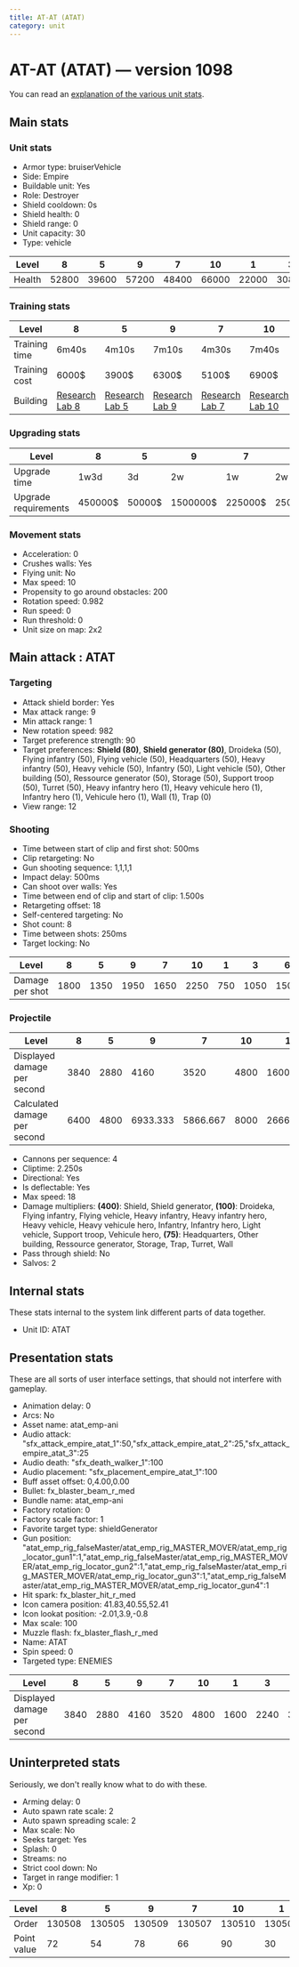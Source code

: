 ```yaml
---
title: AT-AT (ATAT)
category: unit
---
```


# AT-AT (ATAT) — version 1098

You can read an [explanation  of the various unit stats](unitexplained.md).

## Main stats

### Unit stats

  * Armor type: bruiserVehicle
  * Side: Empire
  * Buildable unit: Yes
  * Role: Destroyer
  * Shield cooldown: 0s
  * Shield health: 0
  * Shield range: 0
  * Unit capacity: 30
  * Type: vehicle

|Level |8    |5    |9    |7    |10   |1    |3    |6    |4    |2    |
|------|-----|-----|-----|-----|-----|-----|-----|-----|-----|-----|
|Health|52800|39600|57200|48400|66000|22000|30800|44000|35200|26400|


### Training stats

|Level        |8                                      |5                                      |9                                      |7                                      |10                                      |1                              |3                                      |6                                      |4                                      |2                                      |
|-------------|---------------------------------------|---------------------------------------|---------------------------------------|---------------------------------------|----------------------------------------|-------------------------------|---------------------------------------|---------------------------------------|---------------------------------------|---------------------------------------|
|Training time|6m40s                                  |4m10s                                  |7m10s                                  |4m30s                                  |7m40s                                   |3m30s                          |3m50s                                  |4m20s                                  |4m                                     |3m40s                                  |
|Training cost|6000$                                  |3900$                                  |6300$                                  |5100$                                  |6900$                                   |1500$                          |2700$                                  |4500$                                  |3300$                                  |2100$                                  |
|Building     |[Research Lab 8](empireOffenseLab.html)|[Research Lab 5](empireOffenseLab.html)|[Research Lab 9](empireOffenseLab.html)|[Research Lab 7](empireOffenseLab.html)|[Research Lab 10](empireOffenseLab.html)|[Factory 5](empireFactory.html)|[Research Lab 3](empireOffenseLab.html)|[Research Lab 6](empireOffenseLab.html)|[Research Lab 4](empireOffenseLab.html)|[Research Lab 2](empireOffenseLab.html)|


### Upgrading stats

|Level               |8      |5     |9       |7      |10      |1    |3     |6      |4     |2    |
|--------------------|-------|------|--------|-------|--------|-----|------|-------|------|-----|
|Upgrade time        |1w3d   |3d    |2w      |1w     |2w      |1h30m|8h    |5d     |1d    |3h   |
|Upgrade requirements|450000$|50000$|1500000$|225000$|2500000$|4300$|10000$|135000$|20000$|5000$|


### Movement stats

  * Acceleration: 0
  * Crushes walls: Yes
  * Flying unit: No
  * Max speed: 10
  * Propensity to go around obstacles: 200
  * Rotation speed: 0.982
  * Run speed: 0
  * Run threshold: 0
  * Unit size on map: 2x2

## Main attack : ATAT

### Targeting

  * Attack shield border: Yes
  * Max attack range: 9
  * Min attack range: 1
  * New rotation speed: 982
  * Target preference strength: 90
  * Target preferences: **Shield (80)**, **Shield generator (80)**, Droideka (50), Flying infantry (50), Flying vehicle (50), Headquarters (50), Heavy infantry (50), Heavy vehicle (50), Infantry (50), Light vehicle (50), Other building (50), Ressource generator (50), Storage (50), Support troop (50), Turret (50), Heavy infantry hero (1), Heavy vehicule hero (1), Infantry hero (1), Vehicule hero (1), Wall (1), Trap (0)
  * View range: 12

### Shooting

  * Time between start of clip and first shot: 500ms
  * Clip retargeting: No
  * Gun shooting sequence: 1,1,1,1
  * Impact delay: 500ms
  * Can shoot over walls: Yes
  * Time between end of clip and start of clip: 1.500s
  * Retargeting offset: 18
  * Self-centered targeting: No
  * Shot count: 8
  * Time between shots: 250ms
  * Target locking: No

|Level          |8   |5   |9   |7   |10  |1  |3   |6   |4   |2  |
|---------------|----|----|----|----|----|---|----|----|----|---|
|Damage per shot|1800|1350|1950|1650|2250|750|1050|1500|1200|900|


### Projectile

|Level                       |8   |5   |9       |7       |10  |1       |3       |6       |4       |2   |
|----------------------------|----|----|--------|--------|----|--------|--------|--------|--------|----|
|Displayed damage per second |3840|2880|4160    |3520    |4800|1600    |2240    |3200    |2560    |1920|
|Calculated damage per second|6400|4800|6933.333|5866.667|8000|2666.667|3733.333|5333.333|4266.667|3200|


  * Cannons per sequence: 4
  * Cliptime: 2.250s
  * Directional: Yes
  * Is deflectable: Yes
  * Max speed: 18
  * Damage multipliers: **(400)**: Shield, Shield generator, **(100)**: Droideka, Flying infantry, Flying vehicle, Heavy infantry, Heavy infantry hero, Heavy vehicle, Heavy vehicule hero, Infantry, Infantry hero, Light vehicle, Support troop, Vehicule hero, **(75)**: Headquarters, Other building, Ressource generator, Storage, Trap, Turret, Wall
  * Pass through shield: No
  * Salvos: 2

## Internal stats

These stats internal to the system link different parts of data together.

  * Unit ID: ATAT

## Presentation stats

These are all sorts of user interface settings, that should not interfere with gameplay.

  * Animation delay: 0
  * Arcs: No
  * Asset name: atat_emp-ani
  * Audio attack: "sfx_attack_empire_atat_1":50,"sfx_attack_empire_atat_2":25,"sfx_attack_empire_atat_3":25
  * Audio death: "sfx_death_walker_1":100
  * Audio placement: "sfx_placement_empire_atat_1":100
  * Buff asset offset: 0,4.00,0.00
  * Bullet: fx_blaster_beam_r_med
  * Bundle name: atat_emp-ani
  * Factory rotation: 0
  * Factory scale factor: 1
  * Favorite target type: shieldGenerator
  * Gun position: "atat_emp_rig_falseMaster/atat_emp_rig_MASTER_MOVER/atat_emp_rig_locator_gun1":1,"atat_emp_rig_falseMaster/atat_emp_rig_MASTER_MOVER/atat_emp_rig_locator_gun2":1,"atat_emp_rig_falseMaster/atat_emp_rig_MASTER_MOVER/atat_emp_rig_locator_gun3":1,"atat_emp_rig_falseMaster/atat_emp_rig_MASTER_MOVER/atat_emp_rig_locator_gun4":1
  * Hit spark: fx_blaster_hit_r_med
  * Icon camera position: 41.83,40.55,52.41
  * Icon lookat position: -2.01,3.9,-0.8
  * Max scale: 100
  * Muzzle flash: fx_blaster_flash_r_med
  * Name: ATAT
  * Spin speed: 0
  * Targeted type: ENEMIES

|Level                      |8   |5   |9   |7   |10  |1   |3   |6   |4   |2   |
|---------------------------|----|----|----|----|----|----|----|----|----|----|
|Displayed damage per second|3840|2880|4160|3520|4800|1600|2240|3200|2560|1920|


## Uninterpreted stats

Seriously, we don't really know what to do with these.

  * Arming delay: 0
  * Auto spawn rate scale: 2
  * Auto spawn spreading scale: 2
  * Max scale: No
  * Seeks target: Yes
  * Splash: 0
  * Streams: no
  * Strict cool down: No
  * Target in range modifier: 1
  * Xp: 0

|Level      |8     |5     |9     |7     |10    |1     |3     |6     |4     |2     |
|-----------|------|------|------|------|------|------|------|------|------|------|
|Order      |130508|130505|130509|130507|130510|130501|130503|130506|130504|130502|
|Point value|72    |54    |78    |66    |90    |30    |42    |60    |48    |36    |


